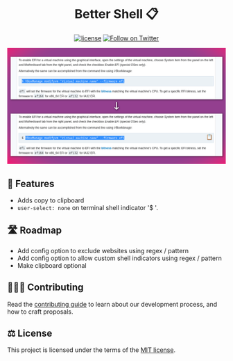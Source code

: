 <h1 align="center">Better Shell 📋️</h1>

<div align="center">

[![license](https://img.shields.io/badge/license-MIT-blue.svg)](https://github.com/vantaboard/better-shell/blob/main/LICENSE) [![Follow on Twitter](https://img.shields.io/twitter/follow/vantaboard.svg?label=follow+vantaboard)](https://twitter.com/vantaboard)

</div>

![demonstration](/images/demonstration.png)

## 👠 Features

- Adds copy to clipboard
- `user-select: none` on terminal shell indicator '$ '.

## 🛣️ Roadmap

- Add config option to exclude websites using regex / pattern
- Add config option to allow custom shell indicators using regex / pattern
- Make clipboard optional

## 🧑‍🤝‍🧑 Contributing

Read the [contributing guide](/docs/CONTRIBUTING.md) to learn about our development process, and how to craft proposals.

## ⚖️ License

This project is licensed under the terms of the [MIT license](/docs/LICENSE).
